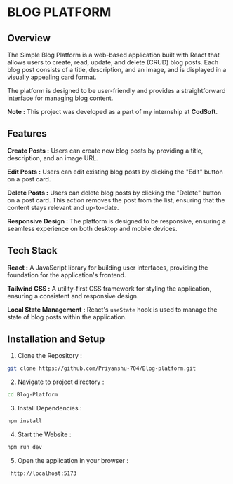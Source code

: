 # BLOG PLATFORM

## Overview
The Simple Blog Platform is a web-based application built with React that allows users to create, read, update, and delete (CRUD) blog posts. Each blog post consists of a title, description, and an image, and is displayed in a visually appealing card format.

The platform is designed to be user-friendly and provides a straightforward interface for managing blog content.

**Note :** This project was developed as a part of my internship at **CodSoft**.

## Features
**Create Posts :** Users can create new blog posts by providing a title, description, and an image URL. 

**Edit Posts :** Users can edit existing blog posts by clicking the "Edit" button on a post card.


**Delete Posts :** Users can delete blog posts by clicking the "Delete" button on a post card. This action removes the post from the list, ensuring that the content stays relevant and up-to-date.

**Responsive Design :** The platform is designed to be responsive, ensuring a seamless experience on both desktop and mobile devices.

## Tech Stack
**React :** A JavaScript library for building user interfaces, providing the foundation for the application's frontend.

**Tailwind CSS :** A utility-first CSS framework for styling the application, ensuring a consistent and responsive design.

**Local State Management :** React's `useState` hook is used to manage the state of blog posts within the application.

## Installation and Setup

1. Clone the Repository :
```bash
git clone https://github.com/Priyanshu-704/Blog-platform.git
```

2. Navigate to project directory :
```bash
cd Blog-Platform
```

3. Install Dependencies :
```bash
npm install
```

4. Start the Website :
```bash
npm run dev
```

5. Open the application in your browser :
```bash
 http://localhost:5173
```
